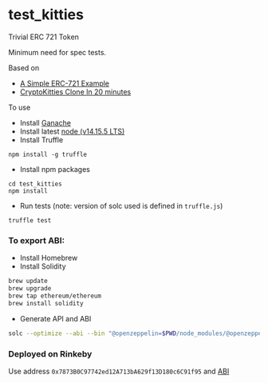 # test_kitties
Trivial ERC 721 Token

Minimum need for spec tests.

Based on
- [A Simple ERC-721 Example](https://medium.com/coinmonks/a-simple-erc-721-example-c3f72b5aa19)
- [CryptoKitties Clone In 20 minutes](https://maksimivanov.com/posts/gradient-coin-tutorial/)


To use
- Install [Ganache](http://truffleframework.com/ganache/)
- Install latest [node (v14.15.5 LTS)](https://nodejs.org/en/)
- Install Truffle
```
npm install -g truffle
```
- Install npm packages
```
cd test_kitties
npm install
```
- Run tests (note: version of solc used is defined in `truffle.js`)
```
truffle test
```


### To export ABI:
- Install Homebrew
- Install Solidity
```bash
brew update
brew upgrade
brew tap ethereum/ethereum
brew install solidity
```
- Generate API and ABI
```bash
solc --optimize --abi --bin "@openzeppelin=$PWD/node_modules/@openzeppelin" contracts/TestKitties.sol -o build --overwrite
```

### Deployed on Rinkeby
Use address `0x7873B0C97742ed12A713bA629f13D180c6C91f95` and [ABI](TestKitties.abi)
